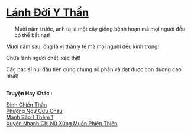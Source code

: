 <a href="https://truyentiki.com/lanh-doi-y-than.33793/" title="Lánh Đời Y Thần"><h1>Lánh Đời Y Thần</h1></a><div style="display:table"><img align="right" style="float: left; padding: 10px;" src="https://truyentiki.com/images/story/200x260/33793.jpg" alt="">Mười năm trước, anh ta là một cây giống bệnh hoạn mà mọi người đều có thể bắt nạt! <p></p> Mười năm sau, ông là vị thần y tế mà mọi người đều kính trọng! <p></p> Chữa lành người chết, xác thịt! <p></p> Các bác sĩ núi đầu tiên cùng chung số phận và đạt được con đường cao nhất!</div><p><br><b>Truyện Hay Khác :</b></p><a href="https://truyentiki.com/dinh-chien-than.33792/" alt="Đỉnh Chiến Thần">Đỉnh Chiến Thần</a><br/><a href="https://github.com/nownovels/top500/tree/master/truyenhay/33868/" alt="Phượng Ngự Cửu Châu">Phượng Ngự Cửu Châu</a><br/><a href="https://github.com/nownovels/top500/tree/master/truyenhay/33859/" alt="Manh Bảo 1 Thêm 1">Manh Bảo 1 Thêm 1</a><br/><a href="https://github.com/nownovels/top500/tree/master/truyenhay/33818/" alt="Xuyên Nhanh Chi Nữ Xứng Muốn Phiên Thiên">Xuyên Nhanh Chi Nữ Xứng Muốn Phiên Thiên</a><br/>